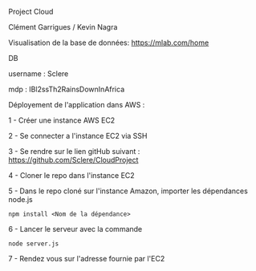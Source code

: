Project Cloud 

Clément Garrigues / Kevin Nagra

Visualisation de la base de données:
 https://mlab.com/home

 DB
 
 username : Sclere
 
 mdp : IBl2ssTh2RainsDownInAfrica
 


Déployement de l'application dans AWS :

1 - Créer une instance AWS EC2

2 - Se connecter a l'instance EC2 via SSH

3 - Se rendre sur le lien gitHub suivant : https://github.com/Sclere/CloudProject
    
4 - Cloner le repo dans l'instance EC2

5 - Dans le repo cloné sur l'instance Amazon, importer les dépendances node.js
   
    npm install <Nom de la dépendance>

6 - Lancer le serveur avec la commande 

    node server.js

7 - Rendez vous sur l'adresse fournie par l'EC2